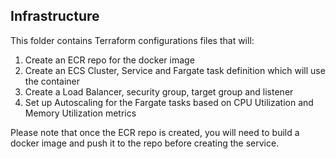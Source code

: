 ## Infrastructure
This folder contains Terraform configurations files that will:
1. Create an ECR repo for the docker image
2. Create an ECS Cluster, Service and Fargate task definition which will use the container
3. Create a Load Balancer, security group, target group and listener
4. Set up Autoscaling for the Fargate tasks based on CPU Utilization and Memory Utilization metrics

Please note that once the ECR repo is created, you will need to build a docker image and push it to the repo before creating the service.